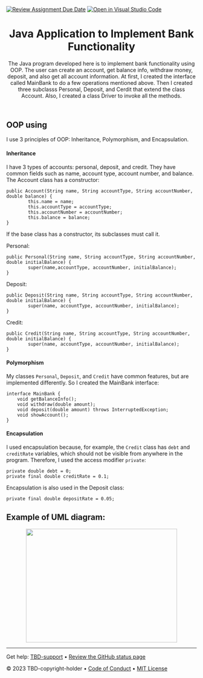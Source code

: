 [![Review Assignment Due Date](https://classroom.github.com/assets/deadline-readme-button-24ddc0f5d75046c5622901739e7c5dd533143b0c8e959d652212380cedb1ea36.svg)](https://classroom.github.com/a/UcJgT9T0)
[![Open in Visual Studio Code](https://classroom.github.com/assets/open-in-vscode-718a45dd9cf7e7f842a935f5ebbe5719a5e09af4491e668f4dbf3b35d5cca122.svg)](https://classroom.github.com/online_ide?assignment_repo_id=12366153&assignment_repo_type=AssignmentRepo)
<header>

# Java Application to Implement Bank Functionality

The Java program developed here is to implement bank functionality using OOP. The user can create an account, get balance info, withdraw money, deposit, and also get all account information. At first, I created the interface called MainBank to do a few operations mentioned above. Then I created three subclasss Personal, Deposit, and Cerdit that extend the class Account. Also, I created a class Driver to invoke all the methods.

</header>

## OOP using

I use 3 principles of OOP: Inheritance, Polymorphism, and Encapsulation.

#### Inheritance
I have 3 types of accounts: personal, deposit, and credit. They have common fields such as name, account type, account number, and balance. The Account class has a constructor:
```
public Account(String name, String accountType, String accountNumber, double balance) {
        this.name = name;
        this.accountType = accountType;
        this.accountNumber = accountNumber;
        this.balance = balance;
}
```
If the base class has a constructor, its subclasses must call it.

Personal:
```
public Personal(String name, String accountType, String accountNumber, double initialBalance) {
        super(name,accountType, accountNumber, initialBalance);
}
```
Deposit:
```
public Deposit(String name, String accountType, String accountNumber, double initialBalance) {
        super(name, accountType, accountNumber, initialBalance);
}
```
Credit:
```
public Credit(String name, String accountType, String accountNumber, double initialBalance) {
        super(name, accountType, accountNumber, initialBalance);
}
```

#### Polymorphism
My classes `Personal`, `Deposit`, and `Credit` have common features, but are implemented differently. So I created the MainBank interface:
```
interface MainBank {
    void getBalanceInfo();
    void withdraw(double amount);
    void deposit(double amount) throws InterruptedException;
    void showAccount();
}
```

#### Encapsulation
I used encapsulation because, for example, the `Credit` class has `debt` and `creditRate` variables, which should not be visible from anywhere in the program. Therefore, I used the access modifier `private`:
```
private double debt = 0;
private final double creditRate = 0.1;
```
Encapsulation is also used in the Deposit class:
```
private final double depositRate = 0.05;
```

## Example of UML diagram:
<p align="center"><img align="center" src="https://github.com/dataproctech/long-term-project-java-MarkOmelyanenko-1/blob/main/uml.png?raw=true" height="300" width="400" /></p>

<footer>

---

Get help: [TBD-support](TBD-support-link) &bull; [Review the GitHub status page](https://www.githubstatus.com/)

&copy; 2023 TBD-copyright-holder &bull; [Code of Conduct](https://www.contributor-covenant.org/version/2/1/code_of_conduct/code_of_conduct.md) &bull; [MIT License](https://gh.io/mit)

</footer>
